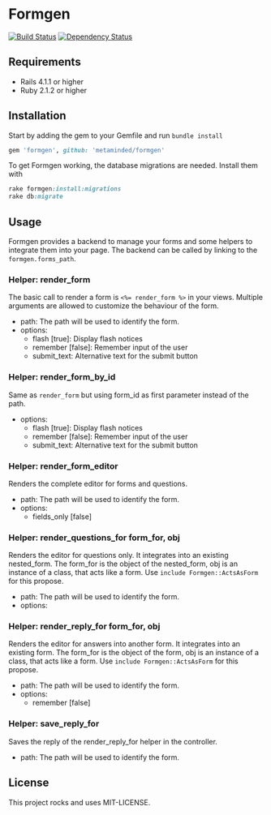 # Formgen

[![Build Status](https://travis-ci.org/simkimsia/UtilityBehaviors.png)](https://travis-ci.org/hanspolo/formgen)
[![Dependency Status](https://gemnasium.com/renspr/bsat.svg)](https://gemnasium.com/hanspolo/formgen)

## Requirements

* Rails 4.1.1 or higher
* Ruby 2.1.2 or higher

## Installation

Start by adding the gem to your Gemfile and run `bundle install`
```ruby
gem 'formgen', github: 'metaminded/formgen'
```

To get Formgen working, the database migrations are needed.
Install them with

```ruby
rake formgen:install:migrations
rake db:migrate
```

## Usage

Formgen provides a backend to manage your forms and some helpers to integrate them into your page.
The backend can be called by linking to the `formgen.forms_path`.

### Helper: render_form
The basic call to render a form is `<%= render_form %>` in your views.
Multiple arguments are allowed to customize the behaviour of the form.

* path: The path will be used to identify the form.
* options:
  * flash [true]: Display flash notices
  * remember [false]: Remember input of the user
  * submit_text: Alternative text for the submit button

### Helper: render_form_by_id
Same as `render_form` but using form_id as first parameter instead of the path.

* options:
  * flash [true]: Display flash notices
  * remember [false]: Remember input of the user
  * submit_text: Alternative text for the submit button

### Helper: render_form_editor
Renders the complete editor for forms and questions.

* path: The path will be used to identify the form.
* options:
  * fields_only [false]

### Helper: render_questions_for form_for, obj
Renders the editor for questions only.
It integrates into an existing nested_form.
The form_for is the object of the nested_form, obj is an instance of a class, that acts like a form.
Use `include Formgen::ActsAsForm` for this propose.

* path: The path will be used to identify the form.
* options:

### Helper: render_reply_for form_for, obj
Renders the editor for answers into another form.
It integrates into an existing form.
The form_for is the object of the form, obj is an instance of a class, that acts like a form.
Use `include Formgen::ActsAsForm` for this propose.

* path: The path will be used to identify the form.
* options:
  * remember [false]

### Helper: save_reply_for
Saves the reply of the render_reply_for helper in the controller.

* path: The path will be used to identify the form.

## License

This project rocks and uses MIT-LICENSE.

